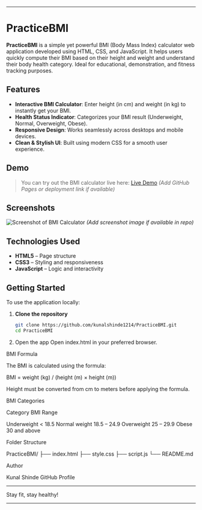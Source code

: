 
---

# PracticeBMI

**PracticeBMI** is a simple yet powerful BMI (Body Mass Index) calculator web application developed using HTML, CSS, and JavaScript. It helps users quickly compute their BMI based on their height and weight and understand their body health category. Ideal for educational, demonstration, and fitness tracking purposes.

## Features

- **Interactive BMI Calculator**: Enter height (in cm) and weight (in kg) to instantly get your BMI.
- **Health Status Indicator**: Categorizes your BMI result (Underweight, Normal, Overweight, Obese).
- **Responsive Design**: Works seamlessly across desktops and mobile devices.
- **Clean & Stylish UI**: Built using modern CSS for a smooth user experience.

## Demo

> You can try out the BMI calculator live here: [Live Demo](#) *(Add GitHub Pages or deployment link if available)*

## Screenshots

![Screenshot of BMI Calculator](screenshots/bmi_calculator.png) *(Add screenshot image if available in repo)*

## Technologies Used

- **HTML5** – Page structure
- **CSS3** – Styling and responsiveness
- **JavaScript** – Logic and interactivity

## Getting Started

To use the application locally:

1. **Clone the repository**
   ```bash
   git clone https://github.com/kunalshinde1214/PracticeBMI.git
   cd PracticeBMI

2. Open the app Open index.html in your preferred browser.



BMI Formula

The BMI is calculated using the formula:

BMI = weight (kg) / (height (m) × height (m))

Height must be converted from cm to meters before applying the formula.

BMI Categories

Category	BMI Range

Underweight	< 18.5
Normal weight	18.5 – 24.9
Overweight	25 – 29.9
Obese	30 and above


Folder Structure

PracticeBMI/
├── index.html
├── style.css
├── script.js
└── README.md





Author

Kunal Shinde
GitHub Profile


---

Stay fit, stay healthy!

---


